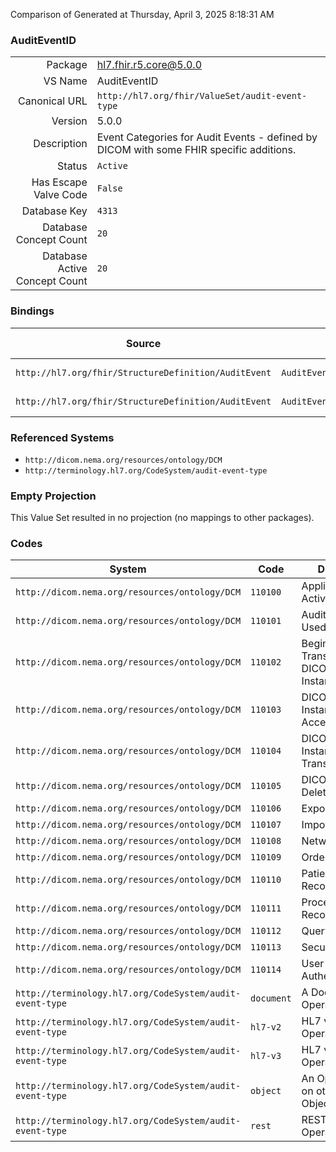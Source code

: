 Comparison of 
Generated at Thursday, April 3, 2025 8:18:31 AM

### AuditEventID

|      |     |
| ---: | --- |
| Package | hl7.fhir.r5.core@5.0.0 |
| VS Name | AuditEventID |
| Canonical URL | `http://hl7.org/fhir/ValueSet/audit-event-type` |
| Version | 5.0.0 |
| Description | Event Categories for Audit Events - defined by DICOM with some FHIR specific additions. |
| Status | `Active` |
| Has Escape Valve Code | `False` |
| Database Key | `4313` |
| Database Concept Count | `20` |
| Database Active Concept Count | `20` |
### Bindings

| Source | Element | Binding | Strength | Element Short |
| ------ | ------- | ------- | -------- | ------------- |
| `http://hl7.org/fhir/StructureDefinition/AuditEvent` | `AuditEvent.category` | `http://hl7.org/fhir/ValueSet/audit-event-type` | `Example` | Type/identifier of event |
| `http://hl7.org/fhir/StructureDefinition/AuditEvent` | `AuditEvent.entity.detail.type` | `http://hl7.org/fhir/ValueSet/audit-event-type` | `Example` | Name of the property |

### Referenced Systems

* `http://dicom.nema.org/resources/ontology/DCM`
* `http://terminology.hl7.org/CodeSystem/audit-event-type`
### Empty Projection

This Value Set resulted in no projection (no mappings to other packages).

### Codes

| System | Code | Display |
| ------ | ---- | ------- |
| `http://dicom.nema.org/resources/ontology/DCM` | `110100` | Application Activity |
| `http://dicom.nema.org/resources/ontology/DCM` | `110101` | Audit Log Used |
| `http://dicom.nema.org/resources/ontology/DCM` | `110102` | Begin Transferring DICOM Instances |
| `http://dicom.nema.org/resources/ontology/DCM` | `110103` | DICOM Instances Accessed |
| `http://dicom.nema.org/resources/ontology/DCM` | `110104` | DICOM Instances Transferred |
| `http://dicom.nema.org/resources/ontology/DCM` | `110105` | DICOM Study Deleted |
| `http://dicom.nema.org/resources/ontology/DCM` | `110106` | Export |
| `http://dicom.nema.org/resources/ontology/DCM` | `110107` | Import |
| `http://dicom.nema.org/resources/ontology/DCM` | `110108` | Network Entry |
| `http://dicom.nema.org/resources/ontology/DCM` | `110109` | Order Record |
| `http://dicom.nema.org/resources/ontology/DCM` | `110110` | Patient Record |
| `http://dicom.nema.org/resources/ontology/DCM` | `110111` | Procedure Record |
| `http://dicom.nema.org/resources/ontology/DCM` | `110112` | Query |
| `http://dicom.nema.org/resources/ontology/DCM` | `110113` | Security Alert |
| `http://dicom.nema.org/resources/ontology/DCM` | `110114` | User Authentication |
| `http://terminology.hl7.org/CodeSystem/audit-event-type` | `document` | A Document Operation |
| `http://terminology.hl7.org/CodeSystem/audit-event-type` | `hl7-v2` | HL7 v2 Operation |
| `http://terminology.hl7.org/CodeSystem/audit-event-type` | `hl7-v3` | HL7 v3 Operation |
| `http://terminology.hl7.org/CodeSystem/audit-event-type` | `object` | An Operation on other Objects |
| `http://terminology.hl7.org/CodeSystem/audit-event-type` | `rest` | RESTful Operation |
